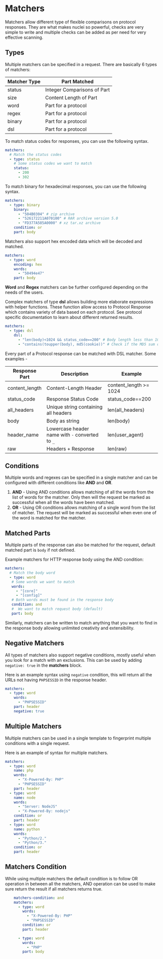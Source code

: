 # Matchers

Matchers allow different type of flexible comparisons on protocol responses. They are what makes nuclei so powerful, checks are very simple to write and multiple checks can be added as per need for very effective scanning.

## Types

Multiple matchers can be specified in a request. There are basically 6 types of matchers:

| Matcher Type | Part Matched                |
|--------------|-----------------------------|
| status       | Integer Comparisons of Part |
| size         | Content Length of Part      |
| word         | Part for a protocol         |
| regex        | Part for a protocol         |
| binary       | Part for a protocol         |
| dsl          | Part for a protocol         |

To match status codes for responses, you can use the following syntax.

```yaml
matchers:
  # Match the status codes
  - type: status
    # Some status codes we want to match
    status:
      - 200
      - 302
```

To match binary for hexadecimal responses, you can use the following syntax.

```yaml
matchers:
  - type: binary
    binary:
      - "504B0304" # zip archive
      - "526172211A070100" # RAR archive version 5.0
      - "FD377A585A0000" # xz tar.xz archive
    condition: or
    part: body
```

Matchers also support hex encoded data which will be decoded and matched.

```yaml
matchers:
  - type: word
    encoding: hex
    words:
      - "50494e47"
    part: body
```

**Word** and **Regex** matchers can be further configured depending on the needs of the users.

Complex matchers of type **dsl** allows building more elaborate expressions with helper functions. These function allow access to Protocol Response which contains variety of data based on each protocol. See protocol specific documentation to learn about different returned results.


```yaml
matchers:
  - type: dsl
    dsl:
      - "len(body)<1024 && status_code==200" # Body length less than 1024 and 200 status code
      - "contains(toupper(body), md5(cookie))" # Check if the MD5 sum of cookies is contained in the uppercase body
```

Every part of a Protocol response can be matched with DSL matcher. Some examples - 

| Response Part  | Description                                     | Example                |
|----------------|-------------------------------------------------|------------------------|
| content_length | Content-Length Header                           | content_length >= 1024 |
| status_code    | Response Status Code                            | status_code==200       |
| all_headers    | Unique string containing all headers            | len(all_headers)       |
| body           | Body as string                                  | len(body)              |
| header_name    | Lowercase header name with `-` converted to `_` | len(user_agent)        |
| raw            | Headers + Response                              | len(raw)               |


## Conditions

Multiple words and regexes can be specified in a single matcher and can be configured with different conditions like **AND** and **OR**.

1. **AND** - Using AND conditions allows matching of all the words from the list of words for the matcher. Only then will the request be marked as successful when all the words have been matched.
2. **OR** - Using OR conditions allows matching of a single word from the list of matcher. The request will be marked as successful when even one of the word is matched for the matcher.

## Matched Parts

Multiple parts of the response can also be matched for the request, default matched part is `body` if not defined. 

Example matchers for HTTP response body using the AND condition:

```yaml
matchers:
  # Match the body word
  - type: word
   # Some words we want to match
   words:
     - "[core]"
     - "[config]"
   # Both words must be found in the response body
   condition: and
   #  We want to match request body (default)
   part: body
```

Similarly, matchers can be written to match anything that you want to find in the response body allowing unlimited creativity and extensibility.


## Negative Matchers

All types of matchers also support negative conditions, mostly useful when you look for a match with an exclusions. This can be used by adding `negative: true` in the **matchers** block.

Here is an example syntax using `negative` condition, this will return all the URLs not having `PHPSESSID` in the response header. 

```yaml
matchers:
  - type: word
    words:
      - "PHPSESSID"
    part: header
    negative: true
```

## Multiple Matchers

Multiple matchers can be used in a single template to fingerprint multiple conditions with a single request.

Here is an example of syntax for multiple matchers.

```yaml
matchers:
  - type: word
    name: php
    words:
      - "X-Powered-By: PHP"
      - "PHPSESSID"
    part: header
  - type: word
    name: node
    words:
      - "Server: NodeJS"
      - "X-Powered-By: nodejs"
    condition: or
    part: header
  - type: word
    name: python
    words:
      - "Python/2."
      - "Python/3."
    condition: or
    part: header
```

## Matchers Condition

While using multiple matchers the default condition is to follow OR operation in between all the matchers, AND operation can be used to make sure return the result if all matchers returns true.

```yaml
    matchers-condition: and
    matchers:
      - type: word
        words:
          - "X-Powered-By: PHP"
          - "PHPSESSID"
        condition: or
        part: header

      - type: word
        words:
          - "PHP"
        part: body
```
